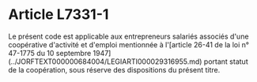 # Article L7331-1

 

<div align="left">
  Le présent code est applicable aux entrepreneurs salariés associés d'une coopérative d'activité et d'emploi mentionnée à l'[article 26-41 de la loi n° 47-1775 du 10 septembre 1947](../JORFTEXT000000684004/LEGIARTI000029316955.md) portant statut de la coopération, sous réserve des dispositions du présent titre. <br /> <br /> <br /> <br />